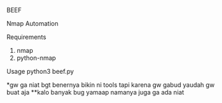BEEF

Nmap Automation

Requirements
1. nmap
2. python-nmap

Usage
python3 beef.py


*gw ga niat bgt benernya bikin ni tools tapi karena gw gabud yaudah gw buat aja
**kalo banyak bug yamaap namanya juga ga ada niat
